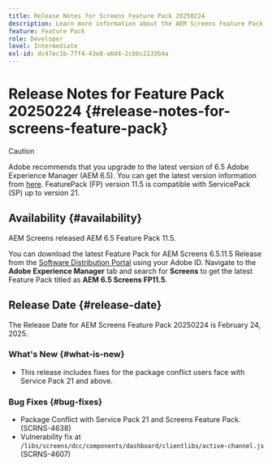 ```yaml
---
title: Release Notes for Screens Feature Pack 20250224
description: Learn more information about the AEM Screens Feature Pack 20250224 that was released on February 24, 2025.
feature: Feature Pack
role: Developer
level: Intermediate
exl-id: dc47ec1b-77f4-43e8-a6d4-2cbbc2133b4a
---
```

# Release Notes for Feature Pack 20250224 {#release-notes-for-screens-feature-pack}

 >[!CAUTION]
 >Adobe recommends that you upgrade to the latest version of 6.5 Adobe Experience Manager (AEM 6.5). You can get the latest version information from [here](https://experienceleague.adobe.com/en/docs/experience-manager-65/content/release-notes/release-notes).
 >FeaturePack (FP) version 11.5 is compatible with ServicePack (SP) up to version 21.
 

## Availability {#availability}

 AEM Screens released AEM 6.5 Feature Pack 11.5.

 You can download the latest Feature Pack for AEM Screens 6.5.11.5 Release from the [Software Distribution Portal](https://experience.adobe.com/#/downloads/content/software-distribution/en/aem.html) using your Adobe ID. Navigate to the **Adobe Experience Manager** tab and search for **Screens** to get the latest Feature Pack titled as **AEM 6.5 Screens FP11.5**.

## Release Date {#release-date}

 The Release Date for AEM Screens Feature Pack 20250224 is February 24, 2025.

### What's New {#what-is-new}

* This release includes fixes for the package conflict users face with Service Pack 21 and above.

### Bug Fixes {#bug-fixes}

* Package Conflict with Service Pack 21 and Screens Feature Pack. (SCRNS-4638)
* Vulnerability fix at `/libs/screens/dcc/components/dashboard/clientlibs/active-channel.js` (SCRNS-4607)
